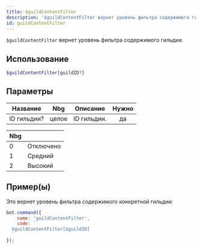 ```yaml
---
title: $guildContentFilter
description: '$guildContentFilter вернет уровень фильтра содержимого гильдии.'
id: guildContentFilter
---
```


`$guildContentFilter` вернет уровень фильтра содержимого гильдии.

## Использование

```php
$guildContentFilter[guildID?]
```

## Параметры

| Название    | Nbg   | Описание    | Нужно |
| ----------- | ----- | ----------- |:-----:|
| ID гильдии? | целое | ID гильдии. |  да   |

| Nbg |           |
| --- | --------- |
| 0   | Отключено |
| 1   | Средний   |
| 2   | Высокий   |

## Пример(ы)

Это вернет уровень фильтра содержимого конкретной гильдии:

```javascript
bot.command({
    name: 'guildContentFilter',
    code: `
  $guildContentFilter[$guildID]
  `
});
```

